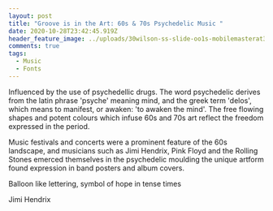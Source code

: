```yaml
---
layout: post
title: "Groove is in the Art: 60s & 70s Psychedelic Music "
date: 2020-10-28T23:42:45.919Z
header_feature_image: ../uploads/30wilson-ss-slide-oo1s-mobilemasterat3x.jpg
comments: true
tags:
  - Music
  - Fonts
---
```

Influenced by the use of psychedellic drugs. The word psychedelic derives from the latin phrase 'psyche' meaning mind, and the greek term 'delos', which means to manifest, or awaken: 'to awaken the mind'. The free flowing shapes and potent colours which infuse 60s and 70s art reflect the freedom expressed in the period. 

Music festivals and concerts were a prominent feature of the 60s landscape, and musicians such as Jimi Hendrix, Pink Floyd and the Rolling Stones emerced themselves in the psychedelic moulding the unique artform found expression in band posters and album covers.



 Balloon like lettering, symbol of hope in tense times 

Jimi Hendrix